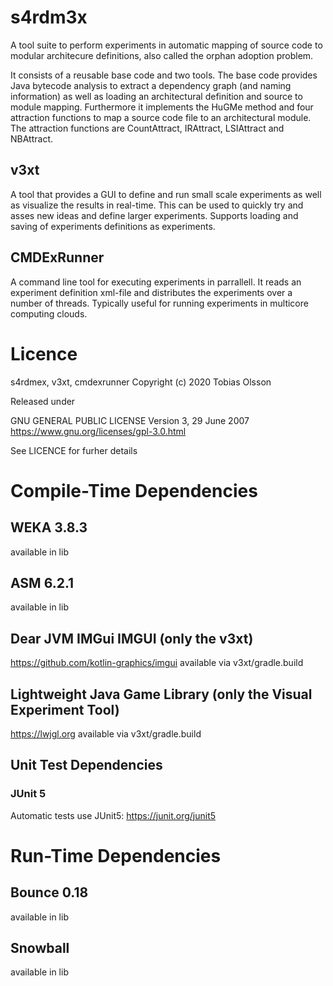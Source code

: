 # s4rdm3x
A tool suite to perform experiments in automatic mapping of source code to modular architecure definitions, also called the orphan adoption problem.

It consists of a reusable base code and two tools.
The base code provides Java bytecode analysis to extract a dependency graph (and naming information) as well as loading an architectural definition and source to module mapping. Furthermore it implements the HuGMe method and four attraction functions to map a source code file to an architectural module. The attraction functions are CountAttract, IRAttract, LSIAttract and NBAttract.

## v3xt
A tool that provides a GUI to define and run small scale experiments as well as visualize the results in real-time. This can be used to quickly try and asses new ideas and define larger experiments. Supports loading and saving of experiments definitions as experiments.

## CMDExRunner
A command line tool for executing experiments in parrallell. It reads an experiment definition xml-file and distributes the experiments over a number of threads. Typically useful for running experiments in multicore computing clouds.

# Licence
s4rdmex, v3xt, cmdexrunner
Copyright (c) 2020 Tobias Olsson

Released under

GNU GENERAL PUBLIC LICENSE Version 3, 29 June 2007
https://www.gnu.org/licenses/gpl-3.0.html

See LICENCE for furher details

# Compile-Time Dependencies
## WEKA 3.8.3
available in lib

## ASM 6.2.1
available in lib

## Dear JVM IMGui IMGUI (only the v3xt)
https://github.com/kotlin-graphics/imgui
available via v3xt/gradle.build
## Lightweight Java Game Library (only the Visual Experiment Tool)
https://lwjgl.org
available via v3xt/gradle.build

## Unit Test Dependencies
### JUnit 5
Automatic tests use JUnit5: https://junit.org/junit5

# Run-Time Dependencies
## Bounce 0.18
available in lib
## Snowball
available in lib
